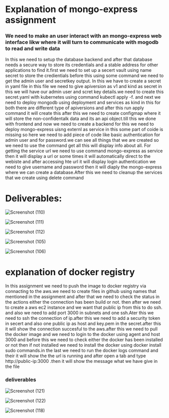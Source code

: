 # Explanation of mongo-express assignment


### We need to make an user interact with an mongo-express web interface likw where it will turn to communicate with mogodb to read and write data

In this we need to setup the database backend and after that database needs a secure way to store its credentials and a stable address for other applications to find it.first we need to set up a secert vault using name secret to store the credientials before this using some command we need to get the admin user and  secretkey output. In this we have to create a secret in yaml file in this file we need to give apiversion as v1 and kind as secret in this we will have our admin user and scret key details.we need to create this secret.yaml with kubernetes using command kubectl apply -f. and next we need to deploy mongodb using deployment and services as kind in this for both there are different type of apiversions and after this run apply command it will create this after this we need to create configmap where it will store the non-confidentalk data and its an api object.till this we done with frontend and now we need to create a backend for this we need to deploy mongo-express uisng externl as service in this some part of coide is missing so here we need to add piece of code like basic authentication for admin user and for password.we can see all things that we are created so we need to use the command get all this will display info about all. For getting the service url we need to use command mongo-express as service then it will display a url or some times it will automatically direct to the webiste and after accessing hte url it will display login authentication we need to give username and password then it will diaply the mongo-express where we can create a database.After this we need to cleanup the services that we create using delete command 


# Deliverables:

![Screenshot (110)](https://github.com/user-attachments/assets/d65b0fb5-cf77-44b7-81b8-17d683ff968d)

![Screenshot (111)](https://github.com/user-attachments/assets/bf66ecd9-e585-4236-b136-ac922a45903c)

![Screenshot (112)](https://github.com/user-attachments/assets/a42a810b-9001-4d51-b720-253fe3dc27f7)

![Screenshot (105)](https://github.com/user-attachments/assets/811928b2-07a3-4534-a73a-b9f0b46a8aeb)

![Screenshot (106)](https://github.com/user-attachments/assets/d495f69b-de0e-45b0-a052-651e34a88c11)











# explanation of docker registry

In this  assignment we need to push the image to docker registry via connacting to the aws.we need to create files in github using names that mentioned in the assignment and after that we need to check the status in the actions either the connection has been build or not. then after we need to create a aws ec2 instance and we want that public ip from this to do ssh. and also we need to add port 3000 in subnets and one ssh.Ater this we need to ssh the connection of ip.after this we need to add a security token in secert and also one public ip as host and key.pem in the secret.after this it will show the connection succesful to the aws.after this we need to pull the docker image and we need to login to the docker using agent and host 3000 and before this we need to check either the docker has been installed or not then if not installed we need to install the docker using docker install sudo commands.in the last we need to run the docker logs command and their it will show the the url is running and after open a tab and type http://public-ip:3000 .then it will show the message what we have give in the file 


### deliverables

![Screenshot (121)](https://github.com/user-attachments/assets/bbb203db-fb9b-46ba-979a-61df4be55360)

![Screenshot (122)](https://github.com/user-attachments/assets/e3a92e71-f8eb-462f-97b5-b4a2b303e1b1)

![Screenshot (118)](https://github.com/user-attachments/assets/e32d8afb-1864-44be-9109-181e5e410b66)





